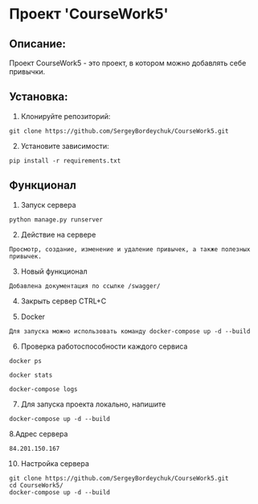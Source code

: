 # Проект 'CourseWork5'
 
## Описание:

Проект CourseWork5 - это проект, в котором можно добавлять себе привычки.

## Установка:

1. Клонируйте репозиторий:
```commandline
git clone https://github.com/SergeyBordeychuk/CourseWork5.git
```
2. Установите зависимости:
```commandline
pip install -r requirements.txt
```

## Функционал
1. Запуск сервера
```commandline
python manage.py runserver
```

2. Действие на сервере
```commandline
Просмотр, создание, изменение и удаление привычек, а также полезных привычек.
```

3. Новый функционал
```commandline
Добавлена документация по ссылке /swagger/
```

4. Закрыть сервер
CTRL+C

5. Docker
```commandline
Для запуска можно использовать команду docker-compose up -d --build
```
6. Проверка работоспособности каждого сервиса
```commandline
docker ps
```
```commandline
docker stats
```
```commandline
docker-compose logs
```
7. Для запуска проекта локально, напишите
```commandline
docker-compose up -d --build
```
8.Адрес сервера
```commandline
84.201.150.167
```
10. Настройка сервера
```commandline
git clone https://github.com/SergeyBordeychuk/CourseWork5.git
cd CourseWork5/
docker-compose up -d --build
```